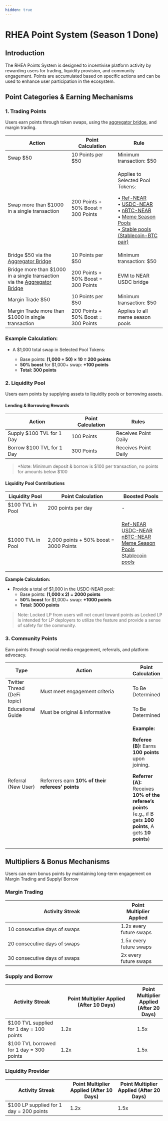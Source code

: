 ```yaml
---
hidden: true
---
```


# RHEA Point System (Season 1 Done)

## **Introduction**

The RHEA Points System is designed to incentivise platform activity by rewarding users for trading, liquidity provision, and community engagement. Points are accumulated based on specific actions and can be used to enhance user participation in the ecosystem.



## **Point Categories & Earning Mechanisms**

### **1. Trading Points**

Users earn points through token swaps, using the [aggregator bridge](https://dex.rhea.finance/bridge), and margin trading.

| Action                                                                                                       | Point Calculation                   | Rule                                                                                                                                                                                                                                                                                                                                                                                                                  |
| ------------------------------------------------------------------------------------------------------------ | ----------------------------------- | --------------------------------------------------------------------------------------------------------------------------------------------------------------------------------------------------------------------------------------------------------------------------------------------------------------------------------------------------------------------------------------------------------------------- |
| Swap $50                                                                                                     | 10 Points per $50                   | Minimum transaction: $50                                                                                                                                                                                                                                                                                                                                                                                              |
| Swap more than $1000 in a single transaction                                                                 | 200 Points + 50% Boost = 300 Points | <p>Applies to Selected Pool Tokens:<br></p><p>•<a href="https://dex.rhea.finance/pool/79"> Ref-NEAR</a><br>• <a href="https://dex.rhea.finance/pool/4512">USDC-NEAR</a><br>• <a href="https://dex.rhea.finance/sauce/5949">nBTC-NEAR</a><br>• <a href="https://dex.rhea.finance/meme">Meme Season Pools</a><br>•<a href="https://dex.rhea.finance/pools?activeTab=stable"> Stable pools (Stablecoin-BTC pair)</a></p> |
| Bridge $50 via the [Aggregator Bridge ](https://dex.rhea.finance/bridge)                                     | 10 Points per $50                   | Minimum transaction: $50                                                                                                                                                                                                                                                                                                                                                                                              |
| Bridge more than $1000 in a single transaction via the [Aggregator Bridge ](https://dex.rhea.finance/bridge) | 200 Points + 50% Boost = 300 Points | EVM to NEAR USDC bridge                                                                                                                                                                                                                                                                                                                                                                                               |
| Margin Trade $50                                                                                             | 10 Points per $50                   | Minimum transaction: $50                                                                                                                                                                                                                                                                                                                                                                                              |
| Margin Trade more than $1000 in single transaction                                                           | 200 Points + 50% Boost = 300 Points | Applies to all meme season pools                                                                                                                                                                                                                                                                                                                                                                                      |

### **Example Calculation:**

*   A $1,000 total swap in Selected Pool Tokens:

    * Base points: **(1,000 ÷ 50) × 10 = 200 points**
    * **50% boost** for $1,000+ swap: **+100 points**
    * **Total: 300 points**



### 2. Liquidity Pool

Users earn points by supplying assets to liquidity pools or borrowing assets.

#### Lending & Borrowing Rewards

| Action                    | Point Calculation | Rules                |
| ------------------------- | ----------------- | -------------------- |
| Supply $100 TVL for 1 Day | 100 Points        | Receives Point Daily |
| Borrow $100 TVL for 1 Day | 300 Points        | Receives Point Daily |

> \*Note: Minimum deposit & borrow is $100 per transaction, no points for amounts below $100

#### Liquidity Pool Contributions

| Liquidity Pool    | Point Calculation                      | Boosted Pools                                                                                                                                                                                                                                                                                                                                  |
| ----------------- | -------------------------------------- | ---------------------------------------------------------------------------------------------------------------------------------------------------------------------------------------------------------------------------------------------------------------------------------------------------------------------------------------------- |
| $100 TVL in Pool  | 200 points per day                     | -                                                                                                                                                                                                                                                                                                                                              |
| $1000 TVL in Pool | 2,000 points + 50% boost = 3000 Points | <p><a href="https://dex.rhea.finance/pool/79">Ref-NEAR</a><br><a href="https://dex.rhea.finance/pool/4512">USDC-NEAR</a><br><a href="https://dex.rhea.finance/sauce/5949">nBTC-NEAR</a><br><a href="https://dex.rhea.finance/meme">Meme Season Pools</a><br><a href="https://dex.rhea.finance/pools?activeTab=stable">Stablecoin pools</a></p> |

**Example Calculation:**

* Provide a total of $1,000 in the USDC-NEAR pool:
  * Base points: **(1,000 x 2) = 2000 points**
  * **50% boost** for $1,000+ swap: **+1000 points**
  * **Total: 3000 points**



> Note: Locked LP from users will not count toward points as Locked LP is intended for LP deployers to utilize the feature and provide a sense of safety for the community.

### 3. Community Points

Earn points through social media engagement, referrals, and platform advocacy.

<table><thead><tr><th>Type </th><th width="280.83203125">Action</th><th>Point Calculation</th></tr></thead><tbody><tr><td>Twitter Thread (DeFi topic)</td><td>Must meet engagement criteria</td><td>To Be Determined</td></tr><tr><td>Educational Guide</td><td>Must be original &#x26; informative</td><td>To Be Determined</td></tr><tr><td>Referral (New User)</td><td>Referrers earn <strong>10% of their referees' points</strong></td><td><p><strong>Example:</strong></p><p></p><p><strong>Referee (B):</strong> Earns <strong>100 points</strong> upon joining.</p><p></p><p><strong>Referrer (A):</strong> Receives <strong>10% of the referee’s points</strong> (e.g., if B gets <strong>100 points</strong>, A gets <strong>10 points</strong>)</p></td></tr></tbody></table>



## Multipliers & Bonus Mechanisms

Users can earn bonus points by maintaining long-term engagement on Margin Trading and Supply/ Borrow

### Margin Trading

<table><thead><tr><th width="345.86328125">Activity Streak</th><th>Point Multiplier Applied</th><th data-hidden></th></tr></thead><tbody><tr><td>10 consecutive days of swaps</td><td>1.2x every future swaps</td><td></td></tr><tr><td>20 consecutive days of swaps</td><td>1.5x every future swaps</td><td></td></tr><tr><td>30 consecutive days of swaps</td><td>2x every future swaps</td><td></td></tr></tbody></table>

### Supply and Borrow&#x20;

<table><thead><tr><th width="184.37109375">Activity Streak</th><th width="285.75390625">Point Multiplier Applied (After 10 Days)</th><th>Point Multiplier Applied (After 20 Days)</th></tr></thead><tbody><tr><td>$100 TVL supplied for 1 day = 100 points</td><td>1.2x</td><td>1.5x</td></tr><tr><td>$100 TVL borrowed for 1 day = 300 points</td><td>1.2x</td><td>1.5x</td></tr></tbody></table>

### Liquidity Provider

<table><thead><tr><th width="183.46875">Activity Streak</th><th>Point Multiplier Applied (After 10 Days)</th><th>Point Multiplier Applied  (After 20 Days)</th></tr></thead><tbody><tr><td>$100 LP supplied for 1 day = 200 points</td><td>1.2x</td><td>1.5x</td></tr></tbody></table>


